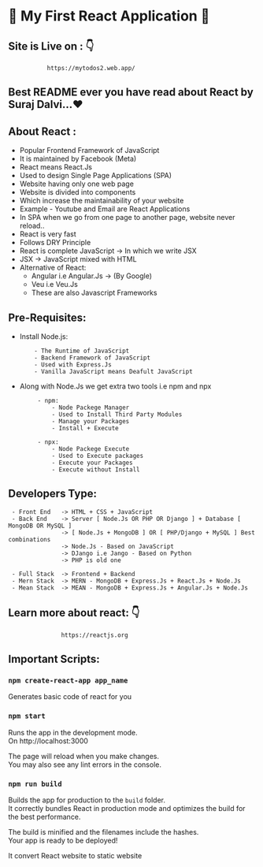  # 🌺 My First React Application 🌺

## Site is Live on : 👇
               https://mytodos2.web.app/
               
##  Best  README  ever you have read about React by Suraj Dalvi...❤️


## About React :
  
  - Popular Frontend Framework of JavaScript
  - It is maintained by Facebook (Meta)
  - React means React.Js
  - Used to design Single Page Applications (SPA)
  - Website having only one web page
  - Website is divided into components
  - Which increase the maintainability of your website
  - Example - Youtube and Email are React Applications
  - In SPA when we go from one page to another page, website never reload..
  - React is very fast 
  - Follows DRY Principle
  - React is complete JavaScript -> In which we write JSX
  - JSX -> JavaScript mixed with HTML
  - Alternative of React:
       - Angular  i.e  Angular.Js -> (By Google)
       - Veu  i.e  Veu.Js
       - These are also Javascript Frameworks
  
## Pre-Requisites:
   
   - Install Node.js:
   
             - The Runtime of JavaScript
             - Backend Framework of JavaScript
             - Used with Express.Js
             - Vanilla JavaScript means Deafult JavaScript
            
   - Along with Node.Js we get extra two tools i.e npm and npx
             
              - npm:
                  - Node Packege Manager
                  - Used to Install Third Party Modules
                  - Manage your Packages
                  - Install + Execute
                  
              - npx: 
                  - Node Packege Execute
                  - Used to Execute packages
                  - Execute your Packages
                  - Execute without Install 
    
## Developers Type:
     - Front End   -> HTML + CSS + JavaScript
     - Back End    -> Server [ Node.Js OR PHP OR Django ] + Database [ MongoDB OR MySQL ] 
                   -> [ Node.Js + MongoDB ] OR [ PHP/Django + MySQL ] Best combinations
                   -> Node.Js - Based on JavaScript
                   -> DJango i.e Jango - Based on Python
                   -> PHP is old one
                   
     - Full Stack  -> Frontend + Backend
     - Mern Stack  -> MERN - MongoDB + Express.Js + React.Js + Node.Js
     - Mean Stack  -> MEAN - MongoDB + Express.Js + Angular.Js + Node.Js

## Learn more about react:  👇
                   https://reactjs.org
               
               
## Important Scripts:

### `npm create-react-app app_name`

Generates basic code of react for you

### `npm start`

Runs the app in the development mode.\
On http://localhost:3000

The page will reload when you make changes.\
You may also see any lint errors in the console.


### `npm run build`

Builds the app for production to the `build` folder.\
It correctly bundles React in production mode and optimizes the build for the best performance.

The build is minified and the filenames include the hashes.\
Your app is ready to be deployed!

It convert React website to static website



